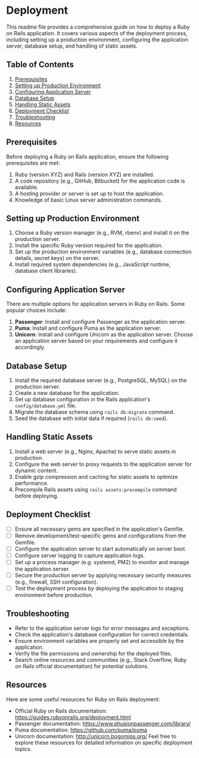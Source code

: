 # Deployment
This readme file provides a comprehensive guide on how to deploy a Ruby on Rails application. It covers various aspects of the deployment process, including setting up a production environment, configuring the application server, database setup, and handling of static assets.
## Table of Contents
1. [Prerequisites](#prerequisites)
2. [Setting up Production Environment](#setting-up-production-environment)
3. [Configuring Application Server](#configuring-application-server)
4. [Database Setup](#database-setup)
5. [Handling Static Assets](#handling-static-assets)
6. [Deployment Checklist](#deployment-checklist)
7. [Troubleshooting](#troubleshooting)
8. [Resources](#resources)
## Prerequisites
Before deploying a Ruby on Rails application, ensure the following prerequisites are met:
1. Ruby (version XYZ) and Rails (version XYZ) are installed.
2. A code repository (e.g., GitHub, Bitbucket) for the application code is available.
3. A hosting provider or server is set up to host the application.
4. Knowledge of basic Linux server administration commands.
## Setting up Production Environment
1. Choose a Ruby version manager (e.g., RVM, rbenv) and install it on the production server.
2. Install the specific Ruby version required for the application.
3. Set up the production environment variables (e.g., database connection details, secret keys) on the server.
4. Install required system dependencies (e.g., JavaScript runtime, database client libraries).
## Configuring Application Server
There are multiple options for application servers in Ruby on Rails. Some popular choices include:
1. **Passenger**: Install and configure Passenger as the application server.
2. **Puma**: Install and configure Puma as the application server.
3. **Unicorn**: Install and configure Unicorn as the application server.
Choose an application server based on your requirements and configure it accordingly.
## Database Setup
1. Install the required database server (e.g., PostgreSQL, MySQL) on the production server.
2. Create a new database for the application.
3. Set up database configuration in the Rails application's `config/database.yml` file.
4. Migrate the database schema using `rails db:migrate` command.
5. Seed the database with initial data if required (`rails db:seed`).
## Handling Static Assets
1. Install a web server (e.g., Nginx, Apache) to serve static assets in production.
2. Configure the web server to proxy requests to the application server for dynamic content.
3. Enable gzip compression and caching for static assets to optimize performance.
4. Precompile Rails assets using `rails assets:precompile` command before deploying.
## Deployment Checklist
- [ ] Ensure all necessary gems are specified in the application's Gemfile.
- [ ] Remove development/test-specific gems and configurations from the Gemfile.
- [ ] Configure the application server to start automatically on server boot.
- [ ] Configure server logging to capture application logs.
- [ ] Set up a process manager (e.g. systemd, PM2) to monitor and manage the application server.
- [ ] Secure the production server by applying necessary security measures (e.g., firewall, SSH configuration).
- [ ] Test the deployment process by deploying the application to staging environment before production.
## Troubleshooting
- Refer to the application server logs for error messages and exceptions.
- Check the application's database configuration for correct credentials.
- Ensure environment variables are properly set and accessible by the application.
- Verify the file permissions and ownership for the deployed files.
- Search online resources and communities (e.g., Stack Overflow, Ruby on Rails official documentation) for potential solutions.
## Resources
Here are some useful resources for Ruby on Rails deployment:
- Official Ruby on Rails documentation: https://guides.rubyonrails.org/deployment.html
- Passenger documentation: https://www.phusionpassenger.com/library/
- Puma documentation: https://github.com/puma/puma
- Unicorn documentation: http://unicorn.bogomips.org/
Feel free to explore these resources for detailed information on specific deployment topics.
